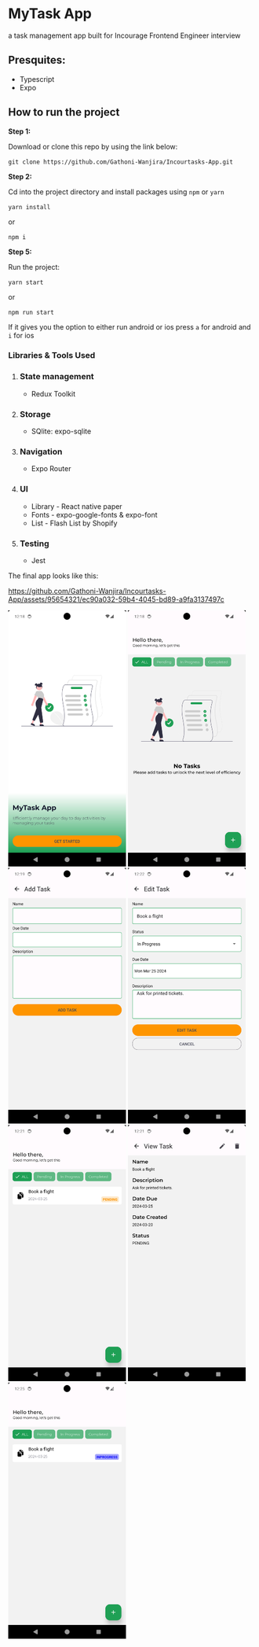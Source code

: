 # MyTask App

a task management app built for Incourage Frontend Engineer interview


## Presquites:

- Typescript
- Expo


## How to run the project

**Step 1:**

Download or clone this repo by using the link below:

```
git clone https://github.com/Gathoni-Wanjira/Incourtasks-App.git
```

**Step 2:**

Cd into the project directory and install packages using `npm` or `yarn`

```
yarn install
```
or

```
npm i
```

**Step 5:**

Run the project:

```
yarn start
```

or 

```
npm run start
```

If it gives you the option to either run android or ios press `a` for android and `i` for ios 


### Libraries & Tools Used

1. ### State management
    * Redux Toolkit

2. ### Storage
    * SQlite: expo-sqlite
   
3. ### Navigation
    * Expo Router
     
4. ### UI
    * Library - React native paper
    * Fonts - expo-google-fonts & expo-font
    * List - Flash List by Shopify

5. ### Testing
    * Jest


The final app looks like this:

https://github.com/Gathoni-Wanjira/Incourtasks-App/assets/95654321/ec90a032-59b4-4045-bd89-a9fa3137497c

<img src="https://github.com/Gathoni-Wanjira/Incourtasks-App/blob/Main/screenshots/1.png?raw=true" width="240"/>
<img src="https://github.com/Gathoni-Wanjira/Incourtasks-App/blob/Main/screenshots/2.png?raw=true" width="240"/> 
<img src="https://github.com/Gathoni-Wanjira/Incourtasks-App/blob/Main/screenshots/3.png?raw=true" width="240"/> 
<img src="https://github.com/Gathoni-Wanjira/Incourtasks-App/blob/Main/screenshots/4.png?raw=true" width="240"/> 
<img src="https://github.com/Gathoni-Wanjira/Incourtasks-App/blob/Main/screenshots/5.png?raw=true" width="240"/> 
<img src="https://github.com/Gathoni-Wanjira/Incourtasks-App/blob/Main/screenshots/6.png?raw=true" width="240"/> 
<img src="https://github.com/Gathoni-Wanjira/Incourtasks-App/blob/Main/screenshots/7.png?raw=true" width="240"/> 
